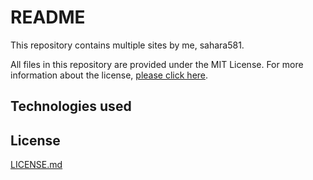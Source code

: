 # README

This repository contains multiple sites by me, sahara581.

All files in this repository are provided under the MIT License. For more information about the license, [please click here](#chap-license).

<a name="chap-technologies"></a>
## Technologies used


<a name="chap-license"></a>
## License
[LICENSE.md](../main/LICENSE)
